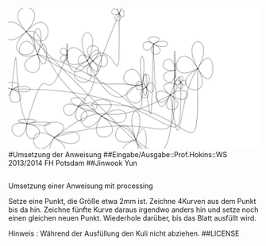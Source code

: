 ![image](screenshot.png)  
#Umsetzung der Anweisung
##Eingabe/Ausgabe::Prof.Hokins::WS 2013/2014 FH Potsdam
##Jinwook Yun
##
Umsetzung einer Anweisung mit processing

Setze eine Punkt, die Größe etwa 2mm ist.
Zeichne 4Kurven aus dem Punkt bis da hin.
Zeichne fünfte Kurve daraus irgendwo anders hin und setze noch einen gleichen neuen Punkt.
Wiederhole darüber, bis das Blatt ausfüllt wird.

Hinweis : Während der Ausfüllung den Kuli nicht abziehen.
##LICENSE  
